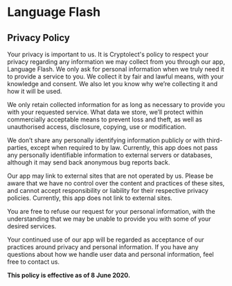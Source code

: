 # Language Flash

## Privacy Policy
Your privacy is important to us. It is Cryptolect's policy to respect your privacy regarding any information we may collect from you through our app, Language Flash.
We only ask for personal information when we truly need it to provide a service to you. We collect it by fair and lawful means, with your knowledge and consent. We also let you know why we’re collecting it and how it will be used.

We only retain collected information for as long as necessary to provide you with your requested service. What data we store, we’ll protect within commercially acceptable means to prevent loss and theft, as well as unauthorised access, disclosure, copying, use or modification. 

We don’t share any personally identifying information publicly or with third-parties, except when required to by law. Currently, this app does not pass any 
personally identifiable information to external servers or databases, although it may send back anonymous bug reports back. 

Our app may link to external sites that are not operated by us. Please be aware that we have no control over the content and practices of these sites, and cannot 
accept responsibility or liability for their respective privacy policies. Currently, this app does not link to external sites.

You are free to refuse our request for your personal information, with the understanding that we may be unable to provide you with some of your desired services.

Your continued use of our app will be regarded as acceptance of our practices around privacy and personal information. If you have any questions about how we handle user data and personal information, feel free to contact us.

**This policy is effective as of 8 June 2020.**
